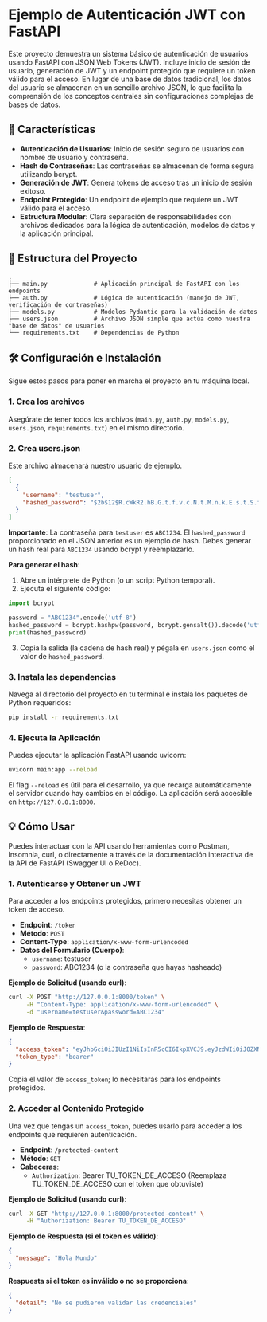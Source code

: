 # Ejemplo de Autenticación JWT con FastAPI

Este proyecto demuestra un sistema básico de autenticación de usuarios usando FastAPI con JSON Web Tokens (JWT). Incluye inicio de sesión de usuario, generación de JWT y un endpoint protegido que requiere un token válido para el acceso. En lugar de una base de datos tradicional, los datos del usuario se almacenan en un sencillo archivo JSON, lo que facilita la comprensión de los conceptos centrales sin configuraciones complejas de bases de datos.

## 🚀 Características

- **Autenticación de Usuarios**: Inicio de sesión seguro de usuarios con nombre de usuario y contraseña.
- **Hash de Contraseñas**: Las contraseñas se almacenan de forma segura utilizando bcrypt.
- **Generación de JWT**: Genera tokens de acceso tras un inicio de sesión exitoso.
- **Endpoint Protegido**: Un endpoint de ejemplo que requiere un JWT válido para el acceso.
- **Estructura Modular**: Clara separación de responsabilidades con archivos dedicados para la lógica de autenticación, modelos de datos y la aplicación principal.

## 📂 Estructura del Proyecto

```
.
├── main.py             # Aplicación principal de FastAPI con los endpoints
├── auth.py             # Lógica de autenticación (manejo de JWT, verificación de contraseñas)
├── models.py           # Modelos Pydantic para la validación de datos
├── users.json          # Archivo JSON simple que actúa como nuestra "base de datos" de usuarios
└── requirements.txt    # Dependencias de Python
```

## 🛠️ Configuración e Instalación

Sigue estos pasos para poner en marcha el proyecto en tu máquina local.

### 1. Crea los archivos
Asegúrate de tener todos los archivos (`main.py`, `auth.py`, `models.py`, `users.json`, `requirements.txt`) en el mismo directorio.

### 2. Crea users.json
Este archivo almacenará nuestro usuario de ejemplo.

```json
[
  {
    "username": "testuser",
    "hashed_password": "$2b$12$R.cWkR2.hB.G.t.f.v.c.N.t.M.n.k.E.s.t.S.f.q.A.f.Q.r.W.y.o.P.v.s.X.z.u.H.j.K.l.M.n.o.p.q.r.s.t.u.v.w.x.y.z.A.B.C.D.E.F.G.H.I.J.K.L.M.N.O.P.Q.R.S.T.U.V.W.X.Y.Z.0.1.2.3.4.5.6.7.8.9"
  }
]
```

**Importante**: La contraseña para `testuser` es `ABC1234`. El `hashed_password` proporcionado en el JSON anterior es un ejemplo de hash. Debes generar un hash real para `ABC1234` usando bcrypt y reemplazarlo.

**Para generar el hash**:

1. Abre un intérprete de Python (o un script Python temporal).
2. Ejecuta el siguiente código:

```python
import bcrypt

password = "ABC1234".encode('utf-8')
hashed_password = bcrypt.hashpw(password, bcrypt.gensalt()).decode('utf-8')
print(hashed_password)
```

3. Copia la salida (la cadena de hash real) y pégala en `users.json` como el valor de `hashed_password`.

### 3. Instala las dependencias
Navega al directorio del proyecto en tu terminal e instala los paquetes de Python requeridos:

```bash
pip install -r requirements.txt
```

### 4. Ejecuta la Aplicación
Puedes ejecutar la aplicación FastAPI usando uvicorn:

```bash
uvicorn main:app --reload
```

El flag `--reload` es útil para el desarrollo, ya que recarga automáticamente el servidor cuando hay cambios en el código. La aplicación será accesible en `http://127.0.0.1:8000`.

## 💡 Cómo Usar

Puedes interactuar con la API usando herramientas como Postman, Insomnia, curl, o directamente a través de la documentación interactiva de la API de FastAPI (Swagger UI o ReDoc).

### 1. Autenticarse y Obtener un JWT

Para acceder a los endpoints protegidos, primero necesitas obtener un token de acceso.

- **Endpoint**: `/token`
- **Método**: `POST`
- **Content-Type**: `application/x-www-form-urlencoded`
- **Datos del Formulario (Cuerpo)**:
  - `username`: testuser
  - `password`: ABC1234 (o la contraseña que hayas hasheado)

**Ejemplo de Solicitud (usando curl)**:

```bash
curl -X POST "http://127.0.0.1:8000/token" \
     -H "Content-Type: application/x-www-form-urlencoded" \
     -d "username=testuser&password=ABC1234"
```

**Ejemplo de Respuesta**:

```json
{
  "access_token": "eyJhbGciOiJIUzI1NiIsInR5cCI6IkpXVCJ9.eyJzdWIiOiJ0ZXN0dXNlciIsImV4cCI6MTcxOTc0MTc3MX0.TU_TOKEN_JWT_REAL",
  "token_type": "bearer"
}
```

Copia el valor de `access_token`; lo necesitarás para los endpoints protegidos.

### 2. Acceder al Contenido Protegido

Una vez que tengas un `access_token`, puedes usarlo para acceder a los endpoints que requieren autenticación.

- **Endpoint**: `/protected-content`
- **Método**: `GET`
- **Cabeceras**:
  - `Authorization`: Bearer TU_TOKEN_DE_ACCESO (Reemplaza TU_TOKEN_DE_ACCESO con el token que obtuviste)

**Ejemplo de Solicitud (usando curl)**:

```bash
curl -X GET "http://127.0.0.1:8000/protected-content" \
     -H "Authorization: Bearer TU_TOKEN_DE_ACCESO"
```

**Ejemplo de Respuesta (si el token es válido)**:

```json
{
  "message": "Hola Mundo"
}
```

**Respuesta si el token es inválido o no se proporciona**:

```json
{
  "detail": "No se pudieron validar las credenciales"
}
```